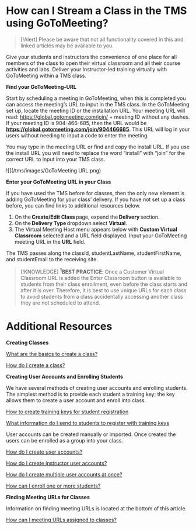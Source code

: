 # How can I Stream a Class in the TMS using GoToMeeting? 

> [!Alert] Please be aware that not all functionality covered in this and linked articles may be available to you.

Give your students and instructors the convenience of one place for all members of the class to open their virtual classroom and all their course activities and labs. Deliver your Instructor-led training virtually with GoToMeeting within a TMS class.  

**Find your GoToMeeting-URL**

Start by scheduling a meeting in GoToMeeting, when this is completed you can access the meeting’s URL to input in the TMS class. In the GoToMeeting set up, locate the meeting ID or the installation URL. Your meeting URL will read: https://global.gotomeeting.com/join/ + meeting ID without any dashes. If your meeting ID is 904-466-685, then the URL would be **https://global.gotomeeting.com/join/904466685**. This URL will log in your users without needing to input a code to enter the meeting. 

You may type in the meeting URL or find and copy the install URL. If you use the install URL you will need to replace the word “install” with “join” for the correct URL to input into your TMS class. 

![](/tms/images/GoToMeeting URL.png)

**Enter your GoToMeeting URL in your Class**

If you have used the TMS before for classes, then the only new element is adding GoToMeeting for your class’ delivery. If you have not set up a class before, you can find links to additional resources below. 
1. On the **Create/Edit Class** page, expand the **Delivery** section. 
1. On the **Delivery Type** dropdown select **Virtual**. 
1. The Virtual Meeting Host menu appears below with **Custom Virtual Classroom** selected and a URL field displayed. Input your GoToMeeting meeting URL in the **URL** field. 

The TMS passes along the classId, studentLastName, studentFirstName, and studentEmail to the receiving site. 

> [!KNOWLEDGE] **<sup>1</sup>BEST PRACTICE**: Once a Customer Virtual Classroom URL is added the Enter Classroom button is available to students from their class enrollment, even before the class starts and after it is over. Therefore, it is best to use unique URLs for each class to avoid students from a class accidentally accessing another class they are not scheduled to attend. 

# Additional Resources

**Creating Classes** 

 [What are the basics to create a class?](https://docs.learnondemandsystems.com/tms/tms-administrators/classes/schedule/create-class-basic.md) 
 
 [How do I create a class?](https://docs.learnondemandsystems.com/tms/tms-administrators/classes/schedule/create-class.md) 

**Creating User Accounts and Enrolling Students**

We have several methods of creating user accounts and enrolling students. The simplest method is to provide each student a training key; the key allows them to create a user account and enroll into class. 

 [How to create training keys for student registration](https://docs.learnondemandsystems.com/tms/tms-administrators/classes/training-keys/use-training-keys-for-students-to-self-register-for-class.md) 

 [What information do I send to students to register with training keys](https://docs.learnondemandsystems.com/tms/tms-administrators/classes/training-keys/information-to-send-to-students-who-are-registering-using-training-keys.md) 

User accounts can be created manually or imported. Once created the users can be enrolled as a group into your class. 

 [How do I create user accounts?](https://docs.learnondemandsystems.com/tms/tms-administrators/users/student-management/create-student-user-accounts.md) 

 [How do I create instructor user accounts?](https://docs.learnondemandsystems.com/tms/tms-administrators/users/instructor-management/create-instructor-user-accounts.md) 

 [How do I create multiple user accounts at once?](https://docs.learnondemandsystems.com/tms/tms-administrators/users/student-management/create-multiple-user-accounts-at-once.md) 

 [How can I enroll one or more students?](https://docs.learnondemandsystems.com/tms/tms-administrators/classes/enrollments-roster/enroll-multiple-students.md) 

**Finding Meeting URLs for Classes**

Information on finding meeting URLs is located at the bottom of this article.

 [How can I meeting URLs assigned to classes?](https://docs.learnondemandsystems.com/tms/tms-administrators/classes/enrollments-roster/enroll-multiple-students.md) 

